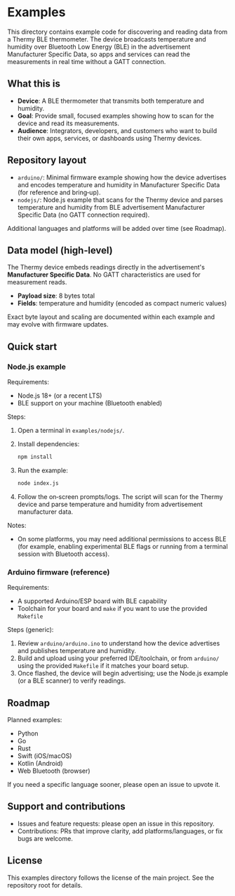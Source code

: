 # Examples

This directory contains example code for discovering and reading data from a Thermy BLE thermometer. The device broadcasts temperature and humidity over Bluetooth Low Energy (BLE) in the advertisement Manufacturer Specific Data, so apps and services can read the measurements in real time without a GATT connection.

## What this is

- **Device**: A BLE thermometer that transmits both temperature and humidity.
- **Goal**: Provide small, focused examples showing how to scan for the device and read its measurements.
- **Audience**: Integrators, developers, and customers who want to build their own apps, services, or dashboards using Thermy devices.

## Repository layout

- `arduino/`: Minimal firmware example showing how the device advertises and encodes temperature and humidity in Manufacturer Specific Data (for reference and bring‑up).
- `nodejs/`: Node.js example that scans for the Thermy device and parses temperature and humidity from BLE advertisement Manufacturer Specific Data (no GATT connection required).

Additional languages and platforms will be added over time (see Roadmap).

## Data model (high‑level)

The Thermy device embeds readings directly in the advertisement's **Manufacturer Specific Data**. No GATT characteristics are used for measurement reads.

- **Payload size**: 8 bytes total
- **Fields**: temperature and humidity (encoded as compact numeric values)

Exact byte layout and scaling are documented within each example and may evolve with firmware updates.

## Quick start

### Node.js example

Requirements:

- Node.js 18+ (or a recent LTS)
- BLE support on your machine (Bluetooth enabled)

Steps:

1. Open a terminal in `examples/nodejs/`.
2. Install dependencies:

   ```bash
   npm install
   ```

3. Run the example:

   ```bash
   node index.js
   ```

4. Follow the on‑screen prompts/logs. The script will scan for the Thermy device and parse temperature and humidity from advertisement manufacturer data.

Notes:

- On some platforms, you may need additional permissions to access BLE (for example, enabling experimental BLE flags or running from a terminal session with Bluetooth access).

### Arduino firmware (reference)

Requirements:

- A supported Arduino/ESP board with BLE capability
- Toolchain for your board and `make` if you want to use the provided `Makefile`

Steps (generic):

1. Review `arduino/arduino.ino` to understand how the device advertises and publishes temperature and humidity.
2. Build and upload using your preferred IDE/toolchain, or from `arduino/` using the provided `Makefile` if it matches your board setup.
3. Once flashed, the device will begin advertising; use the Node.js example (or a BLE scanner) to verify readings.

## Roadmap

Planned examples:

- Python
- Go
- Rust
- Swift (iOS/macOS)
- Kotlin (Android)
- Web Bluetooth (browser)

If you need a specific language sooner, please open an issue to upvote it.

## Support and contributions

- Issues and feature requests: please open an issue in this repository.
- Contributions: PRs that improve clarity, add platforms/languages, or fix bugs are welcome.

## License

This examples directory follows the license of the main project. See the repository root for details.
